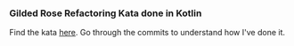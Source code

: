 ### Gilded Rose Refactoring Kata done in Kotlin

Find the kata [here]([url](https://github.com/emilybache/GildedRose-Refactoring-Kata)https://github.com/emilybache/GildedRose-Refactoring-Kata).
Go through the commits to understand how I've done it.
